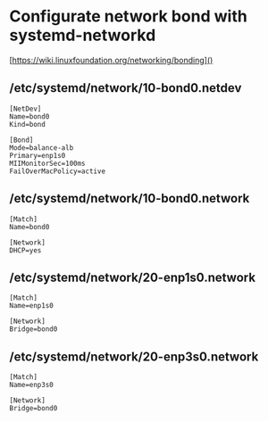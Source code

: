 # Configurate network bond with systemd-networkd

[https://wiki.linuxfoundation.org/networking/bonding]()

## /etc/systemd/network/10-bond0.netdev

```
[NetDev]
Name=bond0
Kind=bond

[Bond]
Mode=balance-alb
Primary=enp1s0
MIIMonitorSec=100ms
FailOverMacPolicy=active
```

## /etc/systemd/network/10-bond0.network

```
[Match]
Name=bond0

[Network]
DHCP=yes
```

## /etc/systemd/network/20-enp1s0.network

```
[Match]
Name=enp1s0

[Network]
Bridge=bond0
```

## /etc/systemd/network/20-enp3s0.network

```
[Match]
Name=enp3s0

[Network]
Bridge=bond0
```
